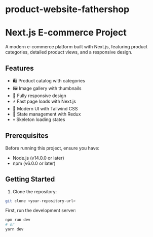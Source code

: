 # product-website-fathershop
# Next.js E-commerce Project

A modern e-commerce platform built with Next.js, featuring product categories, detailed product views, and a responsive design.

## Features

- 🛍️ Product catalog with categories
- 🖼️ Image gallery with thumbnails
- 📱 Fully responsive design
- ⚡ Fast page loads with Next.js
- 🎨 Modern UI with Tailwind CSS
- 🔄 State management with Redux
- 💀 Skeleton loading states

## Prerequisites

Before running this project, ensure you have:
- Node.js (v14.0.0 or later)
- npm (v6.0.0 or later)

## Getting Started

1. Clone the repository:
```bash
git clone <your-repository-url>
```

First, run the development server:

```bash
npm run dev
# or
yarn dev

